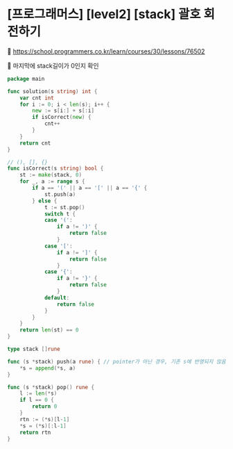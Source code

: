 # [프로그래머스] [level2] [stack] 괄호 회전하기

:link: https://school.programmers.co.kr/learn/courses/30/lessons/76502

:memo: 마지막에 stack길이가 0인지 확인

```go
package main

func solution(s string) int {
	var cnt int
	for i := 0; i < len(s); i++ {
		new := s[i:] + s[:i]
		if isCorrect(new) {
			cnt++
		}
	}
	return cnt
}

// (), [], {}
func isCorrect(s string) bool {
	st := make(stack, 0)
	for _, a := range s {
		if a == '(' || a == '[' || a == '{' {
			st.push(a)
		} else {
			t := st.pop()
			switch t {
			case '(':
				if a != ')' {
					return false
				}
			case '[':
				if a != ']' {
					return false
				}
			case '{':
				if a != '}' {
					return false
				}
			default:
				return false
			}
		}
	}
	return len(st) == 0
}

type stack []rune

func (s *stack) push(a rune) { // pointer가 아닌 경우, 기존 s에 반영되지 않음
	*s = append(*s, a)
}

func (s *stack) pop() rune {
	l := len(*s)
	if l == 0 {
		return 0
	}
	rtn := (*s)[l-1]
	*s = (*s)[:l-1]
	return rtn
}

```

